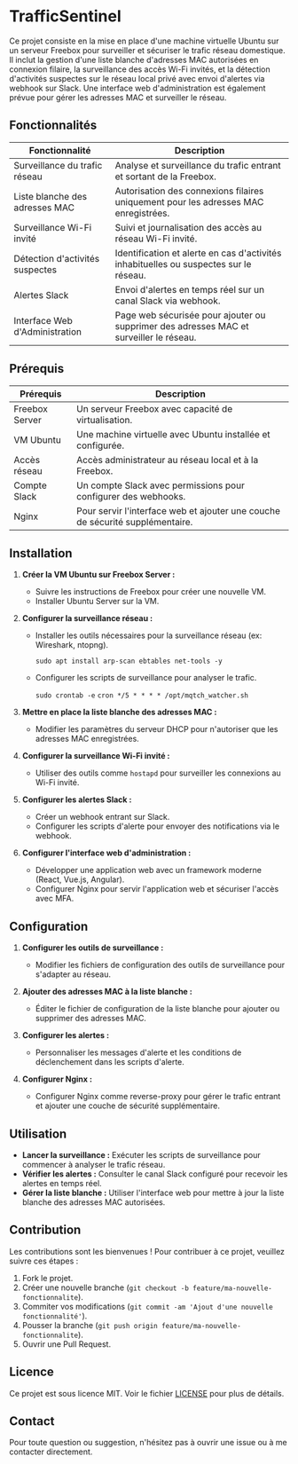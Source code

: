 # TrafficSentinel

Ce projet consiste en la mise en place d'une machine virtuelle Ubuntu sur un serveur Freebox pour surveiller et sécuriser le trafic réseau domestique. Il inclut la gestion d'une liste blanche d'adresses MAC autorisées en connexion filaire, la surveillance des accès Wi-Fi invités, et la détection d'activités suspectes sur le réseau local privé avec envoi d'alertes via webhook sur Slack. Une interface web d'administration est également prévue pour gérer les adresses MAC et surveiller le réseau.

## Fonctionnalités

| Fonctionnalité | Description |
| - | - |
| Surveillance du trafic réseau | Analyse et surveillance du trafic entrant et sortant de la Freebox. |
| Liste blanche des adresses MAC | Autorisation des connexions filaires uniquement pour les adresses MAC enregistrées. |
| Surveillance Wi-Fi invité | Suivi et journalisation des accès au réseau Wi-Fi invité. |
| Détection d'activités suspectes | Identification et alerte en cas d'activités inhabituelles ou suspectes sur le réseau. |
| Alertes Slack | Envoi d'alertes en temps réel sur un canal Slack via webhook. |
| Interface Web d'Administration | Page web sécurisée pour ajouter ou supprimer des adresses MAC et surveiller le réseau. |

## Prérequis

| Prérequis | Description |
| - | - |
| Freebox Server | Un serveur Freebox avec capacité de virtualisation. |
| VM Ubuntu | Une machine virtuelle avec Ubuntu installée et configurée. |
| Accès réseau | Accès administrateur au réseau local et à la Freebox. |
| Compte Slack | Un compte Slack avec permissions pour configurer des webhooks. |
| Nginx | Pour servir l'interface web et ajouter une couche de sécurité supplémentaire. |

## Installation

1. **Créer la VM Ubuntu sur Freebox Server :**
   - Suivre les instructions de Freebox pour créer une nouvelle VM.
   - Installer Ubuntu Server sur la VM.

2. **Configurer la surveillance réseau :**
   - Installer les outils nécessaires pour la surveillance réseau (ex: Wireshark, ntopng).
     
     `sudo apt install arp-scan ebtables net-tools -y`
   - Configurer les scripts de surveillance pour analyser le trafic.

     `sudo crontab -e`
     `cron */5 * * * * /opt/mqtch_watcher.sh`

3. **Mettre en place la liste blanche des adresses MAC :**
   - Modifier les paramètres du serveur DHCP pour n'autoriser que les adresses MAC enregistrées.

4. **Configurer la surveillance Wi-Fi invité :**
   - Utiliser des outils comme `hostapd` pour surveiller les connexions au Wi-Fi invité.

5. **Configurer les alertes Slack :**
   - Créer un webhook entrant sur Slack.
   - Configurer les scripts d'alerte pour envoyer des notifications via le webhook.

6. **Configurer l'interface web d'administration :**
   - Développer une application web avec un framework moderne (React, Vue.js, Angular).
   - Configurer Nginx pour servir l'application web et sécuriser l'accès avec MFA.

## Configuration

1. **Configurer les outils de surveillance :**
   - Modifier les fichiers de configuration des outils de surveillance pour s'adapter au réseau.

2. **Ajouter des adresses MAC à la liste blanche :**
   - Éditer le fichier de configuration de la liste blanche pour ajouter ou supprimer des adresses MAC.

3. **Configurer les alertes :**
   - Personnaliser les messages d'alerte et les conditions de déclenchement dans les scripts d'alerte.

4. **Configurer Nginx :**
   - Configurer Nginx comme reverse-proxy pour gérer le trafic entrant et ajouter une couche de sécurité supplémentaire.

## Utilisation

- **Lancer la surveillance :** Exécuter les scripts de surveillance pour commencer à analyser le trafic réseau.
- **Vérifier les alertes :** Consulter le canal Slack configuré pour recevoir les alertes en temps réel.
- **Gérer la liste blanche :** Utiliser l'interface web pour mettre à jour la liste blanche des adresses MAC autorisées.

## Contribution

Les contributions sont les bienvenues ! Pour contribuer à ce projet, veuillez suivre ces étapes :

1. Fork le projet.
2. Créer une nouvelle branche (`git checkout -b feature/ma-nouvelle-fonctionnalite`).
3. Commiter vos modifications (`git commit -am 'Ajout d'une nouvelle fonctionnalité'`).
4. Pousser la branche (`git push origin feature/ma-nouvelle-fonctionnalite`).
5. Ouvrir une Pull Request.

## Licence

Ce projet est sous licence MIT. Voir le fichier [LICENSE](LICENSE) pour plus de détails.

## Contact

Pour toute question ou suggestion, n'hésitez pas à ouvrir une issue ou à me contacter directement.

